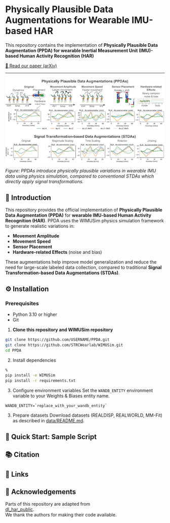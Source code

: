 # Physically Plausible Data Augmentations for Wearable IMU-based HAR

This repository contains the implementation of **Physically Plausible Data Augmentation (PPDA) for wearable Inertial Measurement Unit (IMU)-based Human Activity Recognition (HAR)**

[📄 Read our paper (arXiv)](https://arxiv.org/abs/XXXX.XXXXX)  

---

![Comparison of Physically Plausible Data Augmentations (PPDA) and Signal Transformation-based Data Augmentations (STDA)](assets/ppda-vs-stda.jpg)

*Figure: PPDAs introduce physically plausible variations in wearable IMU data using physics simulation, compared to conventional STDAs which directly apply signal transformations.*

## 📌 Introduction

This repository provides the official implementation of **Physically Plausible Data Augmentation (PPDA)** for **wearable IMU-based Human Activity Recognition (HAR)**. PPDA uses the WIMUSim physics simulation framework to generate realistic variations in:

- **Movement Amplitude**
- **Movement Speed**
- **Sensor Placement**
- **Hardware-related Effects** (noise and bias)

These augmentations help improve model generalization and reduce the need for large-scale labeled data collection, compared to traditional **Signal Transformation-based Data Augmentations (STDAs)**.


## ⚙️ Installation

### Prerequisites
- Python 3.10 or higher
- Git

1. **Clone this repository and WIMUSim repository**  
```bash
git clone https://github.com/USERNAME/PPDA.git
git clone https://github.com/STRCWearlab/WIMUSim.git
cd PPDA
```

2. Install dependencies
```bash
% 
pip install -e WIMUSim
pip install -r requirements.txt
```

3. Configure environment variables
Set the `WANDB_ENTITY` environment variable to your Weights & Biases entity name.
```text
WANDB_ENTITY=`replace_with_your_wandb_entity`
```

3. Prepare datasets
Download datasets (REALDISP, REALWORLD, MM-Fit) as described in [data/README.md](data/README.md).

## 🧪 Quick Start: Sample Script
<!-- Include sample script -->

## 📚 Citation
<!-- Include bibtex info -->

## 🔗 Links


## 🙏 Acknowledgements

Parts of this repository are adapted from  
[dl_har_public](https://github.com/STRCSussex-UbiCompSiegen/dl_har_public).  
We thank the authors for making their code available.

